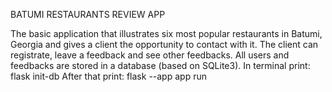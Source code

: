 BATUMI RESTAURANTS REVIEW APP

The basic application that illustrates six most popular restaurants in Batumi, Georgia and gives a client the opportunity to contact with it.
The client can registrate, leave a feedback and see other feedbacks. All users and feedbacks are stored in a database (based on SQLite3).
In terminal print: flask init-db
After that print: flask --app app run
